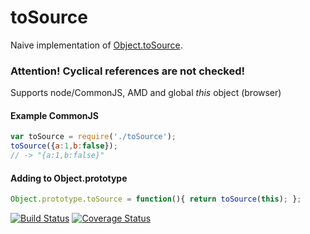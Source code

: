# toSource
Naive implementation of [Object.toSource](https://developer.mozilla.org/docs/Web/JavaScript/Reference/Global_Objects/Object/toSource).

### Attention! Cyclical references are not checked!

Supports node/CommonJS, AMD and global _this_ object (browser)

#### Example CommonJS
```js
var toSource = require('./toSource');
toSource({a:1,b:false});
// -> "{a:1,b:false}"
```

#### Adding to Object.prototype
```js
Object.prototype.toSource = function(){ return toSource(this); };
```

[![Build Status](https://travis-ci.org/pitermarx/toSource.svg?branch=master)](https://travis-ci.org/pitermarx/toSource)
[![Coverage Status](https://coveralls.io/repos/pitermarx/toSource/badge.svg?branch=master)](https://coveralls.io/r/pitermarx/toSource?branch=master)

